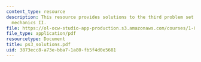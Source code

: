 ```yaml
---
content_type: resource
description: This resource provides solutions to the third problem set on engineering
  mechanics II.
file: https://ol-ocw-studio-app-production.s3.amazonaws.com/courses/1-060-engineering-mechanics-ii-spring-2006/3873ecc8a73ebba71a80fb5f4d0e5681_ps3_solutions.pdf
file_type: application/pdf
resourcetype: Document
title: ps3_solutions.pdf
uid: 3873ecc8-a73e-bba7-1a80-fb5f4d0e5681
---
```

